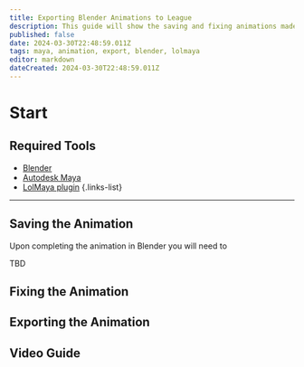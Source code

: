 ```yaml
---
title: Exporting Blender Animations to League
description: This guide will show the saving and fixing animations made in blender 
published: false
date: 2024-03-30T22:48:59.011Z
tags: maya, animation, export, blender, lolmaya
editor: markdown
dateCreated: 2024-03-30T22:48:59.011Z
---
```


# Start
## Required Tools
- [Blender](https://wiki.runeforge.io/core-guides/tools/blender)
- [Autodesk Maya](https://wiki.runeforge.io/core-guides/tools/maya)
- [LolMaya plugin](https://wiki.runeforge.io/core-guides/tools/maya)
{.links-list}
---

## Saving the Animation
Upon completing the animation in Blender you will need to 

TBD
## Fixing the Animation


## Exporting the Animation





## Video Guide
